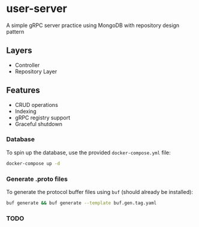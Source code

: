
# user-server
A simple gRPC server practice using MongoDB with repository design pattern

## Layers
- Controller
- Repository Layer

## Features
- CRUD operations
- Indexing
- gRPC registry support
- Graceful shutdown

### Database
To spin up the database, use the provided `docker-compose.yml` file:
```bash
docker-compose up -d
```

### Generate .proto files 
To generate the protocol buffer files using `buf` (should already be installed):
```bash
buf generate && buf generate --template buf.gen.tag.yaml
```

### TODO
